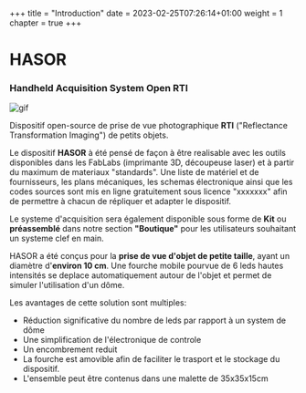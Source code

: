 +++
title = "Introduction"
date = 2023-02-25T07:26:14+01:00
weight = 1
chapter = true
+++
# HASOR
### Handheld Acquisition System Open RTI
![gif](RTI_global_4_LQ_400x464_256b.gif)


Dispositif open-source de prise de vue photographique **RTI** ("Reflectance Transformation Imaging") de petits objets.

Le dispositif **HASOR** à été pensé de façon à être realisable avec les outils disponibles dans les FabLabs (imprimante 3D, découpeuse laser) et à partir du maximum de materiaux "standards".
Une liste de matériel et de fournisseurs, les plans mécaniques, les schemas électronique ainsi que les codes sources sont mis en ligne gratuitement sous licence "xxxxxxx" afin de permettre à chacun de répliquer et adapter le dispositif.

Le systeme d'acquisition sera également disponible sous forme de **Kit** ou **préassemblé** dans notre section **"Boutique"** pour les utilisateurs souhaitant un systeme clef en main.

HASOR a été conçus pour la **prise de vue d'objet de petite taille**, ayant un diamètre d'**environ 10 cm**. Une fourche mobile pourvue de 6 leds hautes intensités se deplace automatiquement autour de l'objet et permet de simuler l'utilisation d'un dôme.

Les avantages de cette solution sont multiples:

- Réduction significative du nombre de leds par rapport à un system de dôme
- Une simplification de l'électronique de controle
- Un encombrement reduit
- La fourche est amovible afin de faciliter le trasport et le stockage du dispositif. 
- L'ensemble peut être contenus dans une malette de 35x35x15cm
